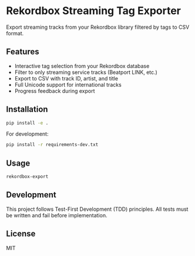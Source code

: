 # Rekordbox Streaming Tag Exporter

Export streaming tracks from your Rekordbox library filtered by tags to CSV format.

## Features

- Interactive tag selection from your Rekordbox database
- Filter to only streaming service tracks (Beatport LINK, etc.)
- Export to CSV with track ID, artist, and title
- Full Unicode support for international tracks
- Progress feedback during export

## Installation

```bash
pip install -e .
```

For development:
```bash
pip install -r requirements-dev.txt
```

## Usage

```bash
rekordbox-export
```

## Development

This project follows Test-First Development (TDD) principles. All tests must be written and fail before implementation.

## License

MIT